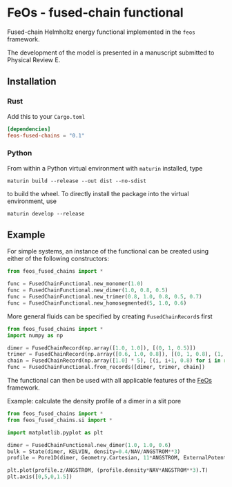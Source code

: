 # FeOs - fused-chain functional

Fused-chain Helmholtz energy functional implemented in the `feos` framework.

The development of the model is presented in a manuscript submitted to Physical Review E.

## Installation

### Rust

Add this to your `Cargo.toml`

```toml
[dependencies]
feos-fused-chains = "0.1"
```
### Python

From within a Python virtual environment with `maturin` installed, type
```
maturin build --release --out dist --no-sdist
```
to build the wheel. To directly install the package into the virtual environment, use
```
maturin develop --release
```

## Example

For simple systems, an instance of the functional can be created using either of the following constructors:

```python
from feos_fused_chains import *

func = FusedChainFunctional.new_monomer(1.0)
func = FusedChainFunctional.new_dimer(1.0, 0.8, 0.5)
func = FusedChainFunctional.new_trimer(0.8, 1.0, 0.8, 0.5, 0.7)
func = FusedChainFunctional.new_homosegmented(5, 1.0, 0.6)
```
More general fluids can be specified by creating `FusedChainRecord`s first
```python
from feos_fused_chains import *
import numpy as np

dimer = FusedChainRecord(np.array([1.0, 1.0]), [(0, 1, 0.5)])
trimer = FusedChainRecord(np.array([0.6, 1.0, 0.8]), [(0, 1, 0.8), (1, 2, 0.9)])
chain = FusedChainRecord(np.array([1.0] * 5), [(i, i+1, 0.8) for i in range(4)])
func = FusedChainFunctional.from_records([dimer, trimer, chain])
```
The functional can then be used with all applicable features of the [FeOs](https://feos-org.github.io/feos/) framework.

Example: calculate the density profile of a dimer in a slit pore
```python
from feos_fused_chains import *
from feos_fused_chains.si import *

import matplotlib.pyplot as plt

dimer = FusedChainFunctional.new_dimer(1.0, 1.0, 0.6)
bulk = State(dimer, KELVIN, density=0.4/NAV/ANGSTROM**3)
profile = Pore1D(dimer, Geometry.Cartesian, 11*ANGSTROM, ExternalPotential.HardWall(1.0)).initialize(bulk).solve()

plt.plot(profile.z/ANGSTROM, (profile.density*NAV*ANGSTROM**3).T)
plt.axis([0,5,0,1.5])
```